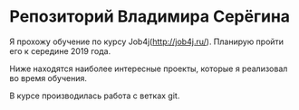 # Репозиторий Владимира Серёгина

Я прохожу обучение по курсу Job4j(http://job4j.ru/). Планирую пройти его к середине 2019 года.

Ниже находятся наиболее интересные проекты, которые я реализовал во время обучения.

В курсе производилась работа с ветках git.